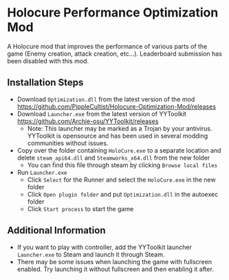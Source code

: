 # Holocure Performance Optimization Mod
A Holocure mod that improves the performance of various parts of the game (Enemy creation, attack creation, etc...). Leaderboard submission has been disabled with this mod.
## Installation Steps
- Download `Optimization.dll` from the latest version of the mod https://github.com/PippleCultist/Holocure-Optimization-Mod/releases
- Download `Launcher.exe` from the latest version of YYToolkit https://github.com/Archie-osu/YYToolkit/releases
    - Note: This launcher may be marked as a Trojan by your antivirus. YYToolkit is opensource and has been used in several modding communities without issues.
- Copy over the folder containing `HoloCure.exe` to a separate location and delete `steam_api64.dll` and `Steamworks_x64.dll` from the new folder
    - You can find this file through steam by clicking `Browse local files`
- Run `Launcher.exe`
    - Click `Select` for the Runner and select the `HoloCure.exe` in the new folder
    - Click `Open plugin folder` and put `Optimization.dll` in the autoexec folder
    - Click `Start process` to start the game
## Additional Information
- If you want to play with controller, add the YYToolkit launcher `Launcher.exe` to Steam and launch it through Steam.
- There may be some issues when launching the game with fullscreen enabled. Try launching it without fullscreen and then enabling it after.
